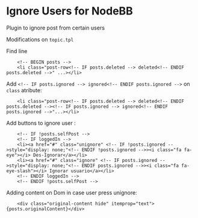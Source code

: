 # Ignore Users for NodeBB


Plugin to ignore post from certain users

Modifications on `topic.tpl`

Find line

```
	<!-- BEGIN posts -->
	<li class="post-row<!-- IF posts.deleted --> deleted<!-- ENDIF posts.deleted -->" ...></li>
```

Add `<!-- IF posts.ignored --> ignored<!-- ENDIF posts.ignored -->` on `class` atribute:

```
	<li class="post-row<!-- IF posts.deleted --> deleted<!-- ENDIF posts.deleted --><!-- IF posts.ignored --> ignored<!-- ENDIF posts.ignored -->"...></li>
```
Add buttons to ignore user :

```
	<!-- IF !posts.selfPost --> 	 	
	<!-- IF loggedIn --> 	 	
	<li><a href="#" class="unignore" <!-- IF !posts.ignored -->style="display: none;"<!-- ENDIF !posts.ignored -->><i class="fa fa-eye"></i> Des-Ignorar</a></li> 	 	
	<li><a href="#" class="ignore" <!-- IF posts.ignored -->style="display: none;"<!-- ENDIF posts.ignored -->><i class="fa fa-eye-slash"></i> Ignorar usuario</a></li> 	 	
	<!-- ENDIF loggedIn --> 	 	
	<!-- ENDIF !posts.selfPost --> 
```

Adding content on Dom in case user press unignore:
```
	<div class="original-content hide" itemprop="text">{posts.originalContent}</div> 
```
